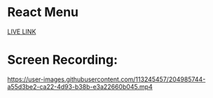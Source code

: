 # React Menu
 
[LIVE LINK](https://react-menu-psi.vercel.app/)

# Screen Recording: 
https://user-images.githubusercontent.com/113245457/204985744-a55d3be2-ca22-4d93-b38b-e3a22660b045.mp4


